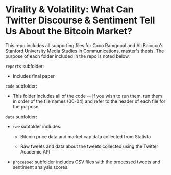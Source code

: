 # Virality & Volatility: What Can Twitter Discourse & Sentiment Tell Us About the Bitcoin Market?

This repo includes all supporting files for Coco Ramgopal and Ali Baiocco's Stanford University Media Studies in Communications, master's thesis. The purpose of each folder included in the repo is noted below. 

`reports` subfolder: 

* Includes final paper 

`code` subfolder: 

* This folder includes all of the code -- If you wish to run them, run them in order of the file names (00-04) and refer to the header of each file for the purpose. 

`data` subfolder:

* `raw` subfolder includes: 
    
    * Bitcoin price data and market cap data collected from Statista

    * Raw tweets and data about the tweets collected using the Twitter Academic API 

* `processed` subfolder includes CSV files with the processed tweets and sentiment analysis scores. 






